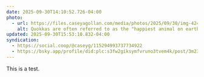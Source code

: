 ```yaml
---
date: 2025-09-30T14:10:52.726-04:00
photo:
  - url: https://files.caseyagollan.com/media/photos/2025/09/30/img-4245.jpg
    alt: Quokkas are often referred to as the "happiest animal on earth" thanks to their ever-smiling face.
updated: 2025-09-30T15:53:10.832-04:00
syndication:
  - https://social.coop/@caseyg/115294993737734922
  - https://bsky.app/profile/did:plc:s3fw2giksymfvruno3tvem4k/post/3m23cgzvoow2f
---
```


This is a test.
